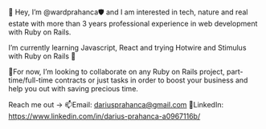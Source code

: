 👋 Hey, I’m @wardprahanca🛡️ and I am interested in tech, nature and real estate with more than 3 years professional experience in web development with Ruby on Rails.

I’m currently learning Javascript, React and trying Hotwire and Stimulus with Ruby on Rails 🤖

🤝For now, I’m looking to collaborate on any Ruby on Rails project, part-time/full-time contracts or just tasks in order to boost your business and help you out with saving precious time. 

Reach me out -> 📫Email: dariusprahanca@gmail.com
                💬LinkedIn: https://www.linkedin.com/in/darius-prahanca-a0967116b/

<!---
wardprahanca/wardprahanca is a ✨ special ✨ repository because its `README.md` (this file) appears on your GitHub profile.
You can click the Preview link to take a look at your changes.
--->
